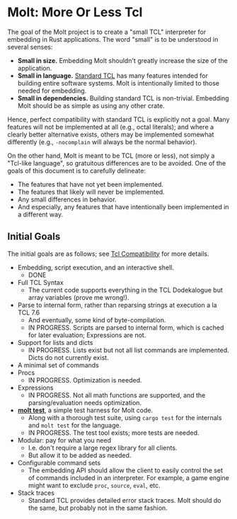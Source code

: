 # Molt: More Or Less Tcl

The goal of the Molt project is to create a "small TCL" interpreter for
embedding in Rust applications.  The word "small" is to be understood in
several senses:

*   **Small in size.** Embedding Molt shouldn't greatly increase the size of the
    application.
*   **Small in language.** [Standard TCL](http://tcl-lang.org) has many features
    intended for building entire software systems.  Molt is intentionally
    limited to those needed for embedding.
*   **Small in dependencies.** Building standard TCL is non-trivial.  Embedding
    Molt should be as simple as using any other crate.

Hence, perfect compatibility with standard TCL is explicitly not a goal.  Many
features will not be implemented at all (e.g., octal literals); and where a
clearly better alternative exists, others may be implemented somewhat
differently (e.g., `-nocomplain` will always be the normal behavior).

On the other hand, Molt is meant to be TCL (more or less), not simply a
"Tcl-like language", so gratuitous differences are to be avoided.  One of the
goals of this document is to carefully delineate:

*   The features that have not yet been implemented.
*   The features that likely will never be implemented.
*   Any small differences in behavior.
*   And especially, any features that have intentionally been implemented in
    a different way.

## Initial Goals

The initial goals are as follows; see [Tcl Compatibility](./tcl_comp.md) for
more details.

*   Embedding, script execution, and an interactive shell.
    *   DONE
*   Full TCL Syntax
    *   The current code supports everything in the TCL Dodekalogue but array variables
        (prove me wrong!).
*   Parse to internal form, rather than reparsing strings at execution a la TCL 7.6
    *   And eventually, some kind of byte-compilation.
    *   IN PROGRESS.  Scripts are parsed to internal form, which is cached for later
        evaluation; Expressions are not.
*   Support for lists and dicts
    *   IN PROGRESS.  Lists exist but not all list commands are implemented.  Dicts do not
        currently exist.
*   A minimal set of commands
*   Procs
    *   IN PROGRESS.  Optimization is needed.
*   Expressions
    *   IN PROGRESS.  Not all math functions are supported, and the parsing/evaluation needs
        optimization.
*   [**molt test**](./cmdline/molt_test.md), a simple test harness for Molt
    code.
    *   Along with a thorough test suite, using `cargo test` for the internals
        and `molt test` for the language.
    *   IN PROGRESS. The test tool exists; more tests are needed.
*   Modular: pay for what you need
    *   I.e. don't require a large regex library for all clients.
    *   But allow it to be added as needed.
*   Configurable command sets
    *   The embedding API should allow the client to easily control the set of
        commands included in an interpreter.  For example, a game engine might
        want to exclude `proc`, `source`, `eval`, etc.
*   Stack traces
    *   Standard TCL provides detailed error stack traces.  Molt should do the
        same, but probably not in the same fashion.
